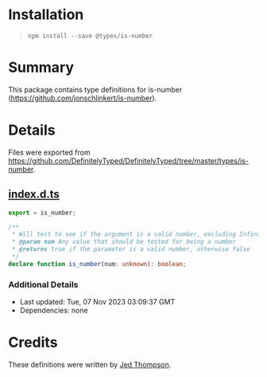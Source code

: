# Installation
> `npm install --save @types/is-number`

# Summary
This package contains type definitions for is-number (https://github.com/jonschlinkert/is-number).

# Details
Files were exported from https://github.com/DefinitelyTyped/DefinitelyTyped/tree/master/types/is-number.
## [index.d.ts](https://github.com/DefinitelyTyped/DefinitelyTyped/tree/master/types/is-number/index.d.ts)
````ts
export = is_number;

/**
 * Will test to see if the argument is a valid number, excluding Infinity and NaN.
 * @param num Any value that should be tested for being a number
 * @returns true if the parameter is a valid number, otherwise false
 */
declare function is_number(num: unknown): boolean;

````

### Additional Details
 * Last updated: Tue, 07 Nov 2023 03:09:37 GMT
 * Dependencies: none

# Credits
These definitions were written by [Jed Thompson](https://github.com/jedster1111).
